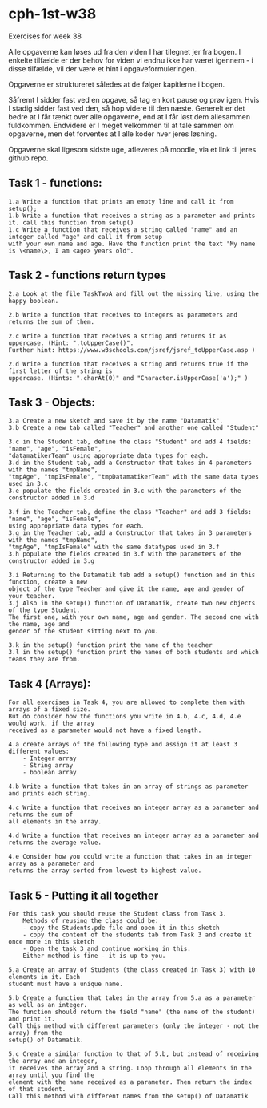 # cph-1st-w38
Exercises for week 38

Alle opgaverne kan løses ud fra den viden I har tilegnet jer fra bogen. 
I enkelte tilfælde er der behov for viden vi endnu ikke har været igennem - i disse tilfælde, vil der 
være et hint i opgaveformuleringen. 

Opgaverne er struktureret således at de følger kapitlerne i bogen. 

Såfremt I sidder fast ved en opgave, så tag en kort pause og prøv igen. Hvis I stadig sidder fast ved den, 
så hop videre til den næste.
Generelt er det bedre at I får tænkt over alle opgaverne, end at I får løst dem allesammen fuldkommen. 
Endvidere er I meget velkommen til at tale sammen om opgaverne, men det forventes at I alle koder hver 
jeres løsning. 


Opgaverne skal ligesom sidste uge, afleveres på moodle, via et link til jeres github repo. 



## Task 1 - functions: 
    1.a Write a function that prints an empty line and call it from setup();
    1.b Write a function that receives a string as a parameter and prints it. call this function from setup()
    1.c Write a function that receives a string called "name" and an integer called "age" and call it from setup 
	with your own name and age. Have the function print the text "My name is \<name\>, I am <age> years old".


## Task 2 - functions return types
    2.a Look at the file TaskTwoA and fill out the missing line, using the happy boolean. 

    2.b Write a function that receives to integers as parameters and returns the sum of them.

    2.c Write a function that receives a string and returns it as uppercase. (Hint: ".toUpperCase()". 
	Further hint: https://www.w3schools.com/jsref/jsref_toUpperCase.asp )

    2.d Write a function that receives a string and returns true if the first letter of the string is 
	uppercase. (Hints: ".charAt(0)" and "Character.isUpperCase('a');" )


## Task 3 - Objects: 
    3.a Create a new sketch and save it by the name "Datamatik".
    3.b Create a new tab called "Teacher" and another one called "Student" 
    
    3.c in the Student tab, define the class "Student" and add 4 fields: "name", "age", "isFemale", 
	"datamatikerTeam" using appropriate data types for each.
    3.d in the Student tab, add a Constructor that takes in 4 parameters with the names "tmpName", 
	"tmpAge", "tmpIsFemale", "tmpDatamatikerTeam" with the same data types used in 3.c
    3.e populate the fields created in 3.c with the parameters of the constructor added in 3.d

    3.f in the Teacher tab, define the class "Teacher" and add 3 fields: "name", "age", "isFemale", 
	using appropriate data types for each.
    3.g in the Teacher tab, add a Constructor that takes in 3 parameters with the names "tmpName", 
	"tmpAge", "tmpIsFemale" with the same datatypes used in 3.f
    3.h populate the fields created in 3.f with the parameters of the constructor added in 3.g

    3.i Returning to the Datamatik tab add a setup() function and in this function, create a new 
	object of the type Teacher and give it the name, age and gender of your teacher. 
    3.j Also in the setup() function of Datamatik, create two new objects of the type Student. 
	The first one, with your own name, age and gender. The second one with the name, age and 
	gender of the student sitting next to you. 

    3.k in the setup() function print the name of the teacher
    3.l in the setup() function print the names of both students and which teams they are from. 
        

## Task 4 (Arrays): 
    For all exercises in Task 4, you are allowed to complete them with arrays of a fixed size. 
    But do consider how the functions you write in 4.b, 4.c, 4.d, 4.e would work, if the array 
    received as a parameter would not have a fixed length. 

    4.a create arrays of the following type and assign it at least 3 different values: 
        - Integer array
        - String array
        - boolean array

    4.b Write a function that takes in an array of strings as parameter and prints each string.

    4.c Write a function that receives an integer array as a parameter and returns the sum of 
	all elements in the array.

    4.d Write a function that receives an integer array as a parameter and returns the average value.	

    4.e Consider how you could write a function that takes in an integer array as a parameter and 
	returns the array sorted from lowest to highest value.
    

## Task 5 - Putting it all together
    For this task you should reuse the Student class from Task 3. 
        Methods of reusing the class could be: 
        - copy the Students.pde file and open it in this sketch
        - copy the content of the students tab from Task 3 and create it once more in this sketch
        - Open the task 3 and continue working in this.
        Either method is fine - it is up to you. 
        
    5.a Create an array of Students (the class created in Task 3) with 10 elements in it. Each 		
	student must have a unique name.
    
    5.b Create a function that takes in the array from 5.a as a parameter as well as an integer. 
	The function should return the field "name" (the name of the student) and print it. 
	Call this method with different parameters (only the integer - not the array) from the 		
	setup() of Datamatik.

    5.c Create a similar function to that of 5.b, but instead of receiving the array and an integer, 
	it receives the array and a string. Loop through all elements in the array until you find the 
	element with the name received as a parameter. Then return the index of that student. 
	Call this method with different names from the setup() of Datamatik

    

